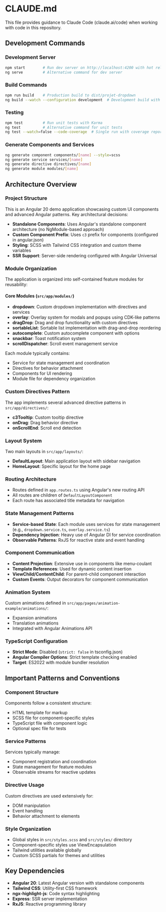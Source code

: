 # CLAUDE.md

This file provides guidance to Claude Code (claude.ai/code) when working with code in this repository.

## Development Commands

### Development Server
```bash
npm start        # Run dev server on http://localhost:4200 with hot reload
ng serve         # Alternative command for dev server
```

### Build Commands
```bash
npm run build    # Production build to dist/projet-dropdown
ng build --watch --configuration development  # Development build with file watching
```

### Testing
```bash
npm test         # Run unit tests with Karma
ng test          # Alternative command for unit tests
ng test --watch=false --code-coverage  # Single run with coverage report
```

### Generate Components and Services
```bash
ng generate component components/[name] --style=scss
ng generate service services/[name]
ng generate directive directives/[name]
ng generate module modules/[name]
```

## Architecture Overview

### Project Structure
This is an Angular 20 demo application showcasing custom UI components and advanced Angular patterns. Key architectural decisions:

- **Standalone Components**: Uses Angular's standalone component architecture (no NgModule-based approach)
- **Custom Component Prefix**: Uses `c3` prefix for components (configured in angular.json)
- **Styling**: SCSS with Tailwind CSS integration and custom theme variables
- **SSR Support**: Server-side rendering configured with Angular Universal

### Module Organization

The application is organized into self-contained feature modules for reusability:

#### Core Modules (`src/app/modules/`)
- **dropdown**: Custom dropdown implementation with directives and services
- **overlay**: Overlay system for modals and popups using CDK-like patterns
- **dragDrop**: Drag and drop functionality with custom directives
- **sortableList**: Sortable list implementation with drag-and-drop reordering
- **autocomplete**: Custom autocomplete component with options
- **snackbar**: Toast notification system
- **scrollDispatcher**: Scroll event management service

Each module typically contains:
- Service for state management and coordination
- Directives for behavior attachment
- Components for UI rendering
- Module file for dependency organization

### Custom Directives Pattern

The app implements several advanced directive patterns in `src/app/directives/`:
- **c3Tooltip**: Custom tooltip directive
- **onDrag**: Drag behavior directive
- **onScrollEnd**: Scroll end detection

### Layout System

Two main layouts in `src/app/layouts/`:
- **DefaultLayout**: Main application layout with sidebar navigation
- **HomeLayout**: Specific layout for the home page

### Routing Architecture

- Routes defined in `app.routes.ts` using Angular's new routing API
- All routes are children of `DefaultLayoutComponent`
- Each route has associated title metadata for navigation

### State Management Patterns

- **Service-based State**: Each module uses services for state management (e.g., `dropdown.service.ts`, `overlay.service.ts`)
- **Dependency Injection**: Heavy use of Angular DI for service coordination
- **Observable Patterns**: RxJS for reactive state and event handling

### Component Communication

- **Content Projection**: Extensive use in components like menu-coulant
- **Template References**: Used for dynamic content insertion
- **ViewChild/ContentChild**: For parent-child component interaction
- **Custom Events**: Output decorators for component communication

### Animation System

Custom animations defined in `src/app/pages/animation-example/animations/`:
- Expansion animations
- Translation animations
- Integrated with Angular Animations API

### TypeScript Configuration

- **Strict Mode**: Disabled (`strict: false` in tsconfig.json)
- **Angular Compiler Options**: Strict template checking enabled
- **Target**: ES2022 with module bundler resolution

## Important Patterns and Conventions

### Component Structure
Components follow a consistent structure:
- HTML template for markup
- SCSS file for component-specific styles
- TypeScript file with component logic
- Optional spec file for tests

### Service Patterns
Services typically manage:
- Component registration and coordination
- State management for feature modules
- Observable streams for reactive updates

### Directive Usage
Custom directives are used extensively for:
- DOM manipulation
- Event handling
- Behavior attachment to elements

### Style Organization
- Global styles in `src/styles.scss` and `src/styles/` directory
- Component-specific styles use ViewEncapsulation
- Tailwind utilities available globally
- Custom SCSS partials for themes and utilities

## Key Dependencies

- **Angular 20**: Latest Angular version with standalone components
- **Tailwind CSS**: Utility-first CSS framework
- **ngx-highlight-js**: Code syntax highlighting
- **Express**: SSR server implementation
- **RxJS**: Reactive programming library